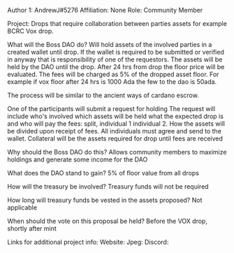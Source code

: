 Author 1:
AndrewJ#5276
Affiliation: None
Role: Community Member

Project: Drops that require collaboration between parties assets for example BCRC Vox drop.

What will the Boss DAO do?
Will hold assets of the involved parties in a created wallet until drop. If the wallet is required to be submitted or verified in anyway that is responsibility of one of the requestors. The assets will be held by the DAO until the drop. After 24 hrs from drop the floor price will be evaluated. The fees will be charged as 5% of the dropped asset floor. For example if vox floor after 24 hrs is 1000 Ada the few to the dao is 50ada.

The process will be similar to the ancient ways of cardano escrow.

One of the participants will submit a request for holding
The request will include who's involved which assets will be held what the expected drop is and who will pay the fees: split, individual 1 individual 2. How the assets will be divided upon receipt of fees. All individuals must agree and send to the wallet. Collateral will be the assets required for drop until fees are received

Why should the Boss DAO do this? 
Allows community members to maximize holdings and generate some income for the DAO

What does the DAO stand to gain?
5% of floor value from all drops

How will the treasury be involved?
Treasury funds will not be required

How long will treasury funds be vested in the assets proposed?
Not applicable

When should the vote on this proposal be held?
Before the VOX drop, shortly after mint

Links for additional project info:
Website:
Jpeg:
Discord: 



